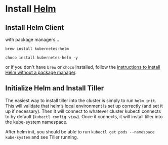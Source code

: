 # Install [Helm](https://helm.sh/)

## Install Helm Client

with package managers...

`brew install kubernetes-helm`

`choco install kubernetes-helm -y`

or if you don't have `brew` or `choco` installed, follow the [instructions to install Helm without a package manager](https://docs.helm.sh/using_helm/#installing-helm).

## Initialize Helm and Install Tiller

The easiest way to install tiller into the cluster is simply to run `helm init`. This will validate that helm’s local environment is set up correctly (and set it up if necessary). Then it will connect to whatever cluster kubectl connects to by default (`kubectl config view`). Once it connects, it will install tiller into the kube-system namespace.

After helm init, you should be able to run `kubectl get pods --namespace kube-system` and see Tiller running.
